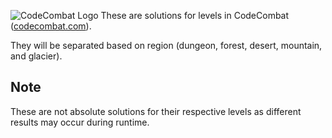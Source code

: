 ![CodeCombat Logo][]
These are solutions for levels in CodeCombat ([codecombat.com][]).

They will be separated based on region (dungeon, forest, desert, mountain, and glacier).

## Note 
These are not absolute solutions for their respective levels as different results may occur during runtime.

[codecombat.com]: http://www.codecombat.com/
[CodeCombat Logo]: https://codecombat.com/images/pages/base/logo.png
